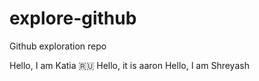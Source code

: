 # explore-github
Github exploration repo

Hello, I am Katia 🇷🇺
Hello, it is aaron
Hello, I am Shreyash 
